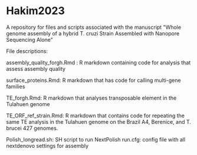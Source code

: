 # Hakim2023
A repository for  files and scripts associated with the manuscript "Whole genome assembly of a hybrid T. cruzi Strain Assembled with Nanopore Sequencing Alone"  

File descriptions:

assembly_quality_forgh.Rmd : R markdown containing code for analysis that assess assembly quality 

surface_proteins.Rmd: R markdown that has code for calling multi-gene families

TE_forgh.Rmd: R markdown that analyses transposable element in the Tulahuen genome

TE_ORF_ref_strain.Rmd: R markdown that contains code for repeating the same TE analysis in the Tulahuen genome on the Brazil A4, Berenice, and T. brucei 427 genomes.

Polish_longread.sh: SH script to run NextPolish
run.cfg: config file with all nextdenovo settings for assembly
